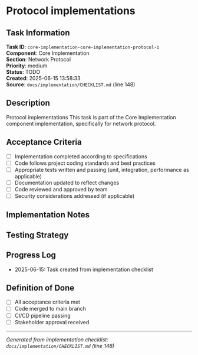 # Protocol implementations

## Task Information

**Task ID**: `core-implementation-core-implementation-protocol-i`  
**Component**: Core Implementation  
**Section**: Network Protocol  
**Priority**: medium  
**Status**: TODO  
**Created**: 2025-06-15 13:58:33  
**Source**: `docs/implementation/CHECKLIST.md` (line 148)  

## Description

Protocol implementations
This task is part of the Core Implementation component implementation, specifically for network protocol.

## Acceptance Criteria

- [ ] Implementation completed according to specifications
- [ ] Code follows project coding standards and best practices
- [ ] Appropriate tests written and passing (unit, integration, performance as applicable)
- [ ] Documentation updated to reflect changes
- [ ] Code reviewed and approved by team
- [ ] Security considerations addressed (if applicable)

## Implementation Notes

<!-- Add specific implementation notes, design decisions, or technical requirements here -->

## Testing Strategy

<!-- Describe the testing approach for this task -->

## Progress Log

<!-- Add progress updates here -->
- 2025-06-15: Task created from implementation checklist

## Definition of Done

- [ ] All acceptance criteria met
- [ ] Code merged to main branch
- [ ] CI/CD pipeline passing
- [ ] Stakeholder approval received

---

*Generated from implementation checklist: `docs/implementation/CHECKLIST.md` (line 148)*
